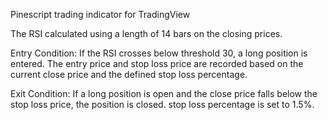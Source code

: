 Pinescript trading indicator for TradingView

The RSI calculated using a length of 14 bars on the closing prices.

Entry Condition: If the RSI crosses below threshold 30, a long position is entered. The entry price and stop loss price are recorded based on the current close price and the defined stop loss percentage.

Exit Condition: If a long position is open and the close price falls below the stop loss price, the position is closed. stop loss percentage is set to 1.5%.

